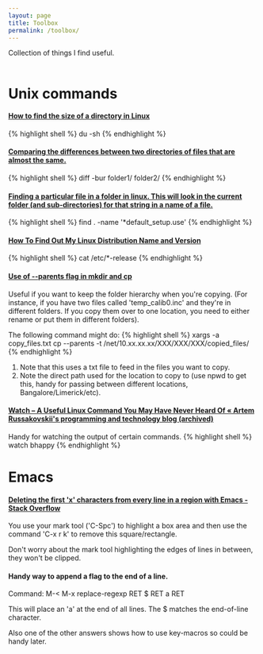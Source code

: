 ```yaml
---
layout: page
title: Toolbox
permalink: /toolbox/
---
```


Collection of things I find useful.
<br><br>

# Unix commands
#### [How to find the size of a directory in Linux](https://www.ostechnix.com/find-size-directory-linux/)
{% highlight shell %}
du -sh
{% endhighlight %}

#### [Comparing the differences between two directories of files that are almost the same.](https://stackoverflow.com/questions/2019857/diff-files-present-in-two-different-directories)
{% highlight shell %}
diff -bur folder1/ folder2/
{% endhighlight %}

#### [Finding a particular file in a folder in linux. This will look in the current folder (and sub-directories) for that string in a name of a file.](https://www.linode.com/docs/tools-reference/tools/find-files-in-linux-using-the-command-line/)
{% highlight shell %}
find . -name '*default_setup.use'
{% endhighlight %}

#### [How To Find Out My Linux Distribution Name and Version](https://www.cyberciti.biz/faq/find-linux-distribution-name-version-number/)
{% highlight shell %}
cat /etc/*-release
{% endhighlight %}

#### [Use of --parents flag in mkdir and cp](https://linuxcommando.blogspot.com/2007/11/use-of-parents-flag-in-mkdir-and-c.html)
Useful if you want to keep the folder hierarchy when you're copying.
(For instance, if you have two files called 'temp_calib0.inc' and they're in different folders. If you copy them over to one location, you need to either rename or put them in different folders).

The following command might do:
{% highlight shell %}
xargs -a copy_files.txt cp --parents -t /net/10.xx.xx.xx/XXX/XXX/XXX/copied_files/
{% endhighlight %}

1. Note that this uses a txt file to feed in the files you want to copy.
2. Note the direct path used for the location to copy to (use npwd to get this, handy for passing between different locations, Bangalore/Limerick/etc).

#### [Watch – A Useful Linux Command You May Have Never Heard Of « Artem Russakovskii's programming and technology blog (archived)](http://beerpla.net/2007/08/04/watch-a-useful-linux-command-you-may-have-never-heard-of/)
Handy for watching the output of certain commands.
{% highlight shell %}
watch bhappy
{% endhighlight %}

# Emacs

#### [Deleting the first 'x' characters from every line in a region with Emacs - Stack Overflow](https://stackoverflow.com/questions/15929872/deleting-the-first-x-characters-from-every-line-in-a-region-with-emacs) ##
You use your mark tool ('C-Spc') to highlight a box area and then use the command 'C-x r k' to remove this square/rectangle.

Don't worry about the mark tool highlighting the edges of lines in between, they won't be clipped.



#### Handy way to append a flag to the end of a line.

Command: M-< M-x replace-regexp RET $ RET a RET

This will place an 'a' at the end of all lines. The $ matches the end-of-line character.

Also one of the other answers shows how to use key-macros so could be handy later.



